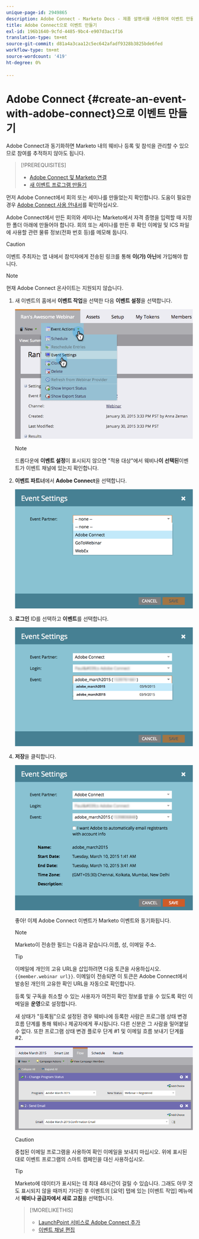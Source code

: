 ```yaml
---
unique-page-id: 2949865
description: Adobe Connect - Marketo Docs - 제품 설명서를 사용하여 이벤트 만들기
title: Adobe Connect으로 이벤트 만들기
exl-id: 196b1640-9cfd-4485-9bc4-e907d3ac1f16
translation-type: tm+mt
source-git-commit: d81a4a3caa12c5ec642afadf9328b3825bde6fed
workflow-type: tm+mt
source-wordcount: '419'
ht-degree: 0%

---
```


# Adobe Connect {#create-an-event-with-adobe-connect}으로 이벤트 만들기

Adobe Connect과 동기화하면 Marketo 내의 웨비나 등록 및 참석을 관리할 수 있으므로 참여를 추적하지 않아도 됩니다.

>[!PREREQUISITES]
>
>* [Adobe Connect 및 Marketo 연결](/help/marketo/product-docs/administration/additional-integrations/add-adobe-connect-as-a-launchpoint-service.md)
>* [새 이벤트 프로그램 만들기](/help/marketo/product-docs/demand-generation/events/understanding-events/create-a-new-event-program.md)


먼저 Adobe Connect에서 회의 또는 세미나를 만들었는지 확인합니다. 도움이 필요한 경우 [Adobe Connect 사용 안내서](https://help.adobe.com/en_US/connect/9.0/using/index.html)를 확인하십시오.

Adobe Connect에서 만든 회의와 세미나는 Marketo에서 자격 증명을 입력할 때 지정한 폴더 아래에 만들어야 합니다. 회의 또는 세미나를 만든 후 확인 이메일 및 ICS 파일에 사용할 관련 물류 정보(전화 번호 등)를 메모해 둡니다.

>[!CAUTION]
>
>이벤트 주최자는 앱 내에서 참석자에게 전송된 링크를 통해 **이(가) 아닌**&#x200B;에 가입해야 합니다.

>[!NOTE]
>
>현재 Adobe Connect 온사이트는 지원되지 않습니다.

1. 새 이벤트의 홈에서 **이벤트 작업**&#x200B;을 선택한 다음 **이벤트 설정**&#x200B;을 선택합니다.

   ![](assets/image2015-1-30-15-3a34-3a28.png)

   >[!NOTE]
   >
   >드롭다운에 **이벤트 설정**&#x200B;이 표시되지 않으면 &quot;적용 대상&quot;에서 웨비나&#x200B;**이 선택된**&#x200B;이벤트가 이벤트 채널에 있는지 확인합니다.

1. **이벤트 파트너**&#x200B;에서 **Adobe Connect**&#x200B;을 선택합니다.

   ![](assets/event-settings-adobe-connect.png)

1. **로그인** ID를 선택하고 **이벤트**&#x200B;를 선택합니다.

   ![](assets/event-settings-select-event-adobe-connect.png)

1. **저장**&#x200B;을 클릭합니다.

   ![](assets/event-settings-overview.png)

   좋아! 이제 Adobe Connect 이벤트가 Marketo 이벤트와 동기화됩니다.

   >[!NOTE]
   >
   >Marketo이 전송한 필드는 다음과 같습니다.이름, 성, 이메일 주소.

   >[!TIP]
   >
   >이메일에 개인의 고유 URL을 삽입하려면 다음 토큰을 사용하십시오.`{{member.webinar url}}`. 이메일이 전송되면 이 토큰은 Adobe Connect에서 발송된 개인의 고유한 확인 URL을 자동으로 확인합니다.
   >
   >등록 및 구독을 취소할 수 있는 사용자가 여전히 확인 정보를 받을 수 있도록 확인 이메일을 **운영**&#x200B;으로 설정합니다.

   새 상태가 &quot;등록됨&quot;으로 설정된 경우 웨비나에 등록한 사람은 프로그램 상태 변경 흐름 단계를 통해 웨비나 제공자에게 푸시됩니다. 다른 신분은 그 사람을 밀어붙일 수 없다. 또한 프로그램 상태 변경 플로우 단계 #1 및 이메일 흐름 보내기 단계를 #2.

   ![](assets/adobe.png)

   >[!CAUTION]
   >
   >중첩된 이메일 프로그램을 사용하여 확인 이메일을 보내지 마십시오. 위에 표시된 대로 이벤트 프로그램의 스마트 캠페인을 대신 사용하십시오.

   >[!TIP]
   >
   >Marketo에 데이터가 표시되는 데 최대 48시간이 걸릴 수 있습니다. 그래도 아무 것도 표시되지 않을 때까지 기다린 후 이벤트의 [요약] 탭에 있는 [이벤트 작업] 메뉴에서 **웨비나 공급자에서 새로 고침**&#x200B;을 선택합니다.

   >[!MORELIKETHIS]
   >
   >* [LaunchPoint 서비스로 Adobe Connect 추가](/help/marketo/product-docs/administration/additional-integrations/add-adobe-connect-as-a-launchpoint-service.md)
   >* [이벤트 채널 편집](/help/marketo/product-docs/demand-generation/events/understanding-events/edit-an-event-channel.md)

